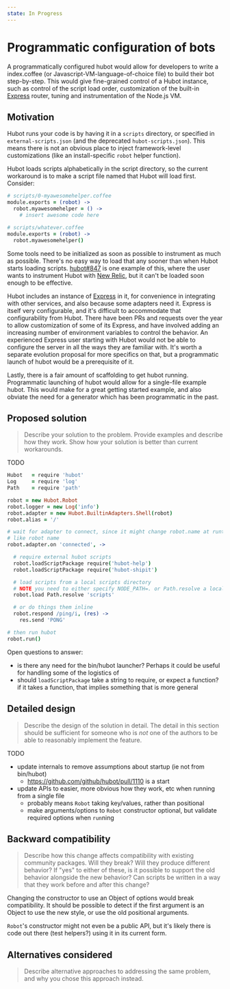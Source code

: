 ```yaml
---
state: In Progress
---
```


# Programmatic configuration of bots

A programmatically configured hubot would allow for developers to write a index.coffee (or Javascript-VM-language-of-choice file) to build their bot step-by-step. This would give fine-grained control of a Hubot instance, such as control of the script load order, customization of the built-in [Express](https://expressjs.com/) router, tuning and instrumentation of the Node.js VM.

## Motivation

Hubot runs your code is by having it in a `scripts` directory, or specified in `external-scripts.json` (and the deprecated `hubot-scripts.json`). This means there is not an obvious place to inject framework-level customizations (like an install-specific `robot` helper function).

Hubot loads scripts alphabetically in the script directory, so the current workaround is to make a script file named that Hubot will load first. Consider:

```coffeescript
# scripts/0-myawesomehelper.coffee
module.exports = (robot) ->
  robot.myawesomehelper = () ->
    # insert awesome code here

# scripts/whatever.coffee
module.exports = (robot) ->
  robot.myawesomehelper()
```

Some tools need to be initialized as soon as possible to instrument as much as possible. There's no easy way to load that any sooner than when Hubot starts loading scripts. [hubot#847](https://github.com/github/hubot/issues/847) is one example of this, where the user wants to instrument Hubot with [New Relic](https://newrelic.com/), but it can't be loaded soon enough to be effective.

Hubot includes an instance of [Express](https://expressjs.com/) in it, for convenience in integrating with other services, and also because some adapters need it. Express is itself very configurable, and it's difficult to accommodate that configurability from Hubot. There have been PRs and requests over the year to allow customization of some of its Express, and have involved adding an increasing number of environment variables to control the behavior. An experienced Express user starting with Hubot would not be able to configure the server in all the ways they are familiar with. It's worth a separate evolution proposal for more specifics on that, but a programmatic launch of hubot would be a prerequisite of it.

Lastly, there is a fair amount of scaffolding to get hubot running. Programmatic launching of hubot would allow for a single-file example hubot. This would make for a great getting started example, and also obviate the need for a generator which has been programmatic in the past.

## Proposed solution

> Describe your solution to the problem. Provide examples and describe how they work. Show how your solution is better than current workarounds.

TODO

```coffeescript
Hubot   = require 'hubot'
Log     = require 'log'
Path    = require 'path'

robot = new Hubot.Robot
robot.logger = new Log('info')
robot.adapter = new Hubot.BuiltinAdapters.Shell(robot)
robot.alias = '/'

# wait for adapter to connect, since it might change robot.name at runtime,
# like robot name
robot.adapter.on 'connected', ->

  # require external hubot scripts
  robot.loadScriptPackage require('hubot-help')
  robot.loadScriptPackage require('hubot-shipit')

  # load scripts from a local scripts directory
  # NOTE you need to either specify NODE_PATH=. or Path.resolve a local directory for this to work
  robot.load Path.resolve 'scripts'

  # or do things them inline
  robot.respond /ping/i, (res) ->
    res.send 'PONG'

# then run hubot
robot.run()
```

Open questions to answer:

- is there any need for the bin/hubot launcher? Perhaps it could be useful for handling some of the logistics of
- should `loadScriptPackage` take a string to require, or expect a function? if it takes a function, that implies something that is more general

## Detailed design

> Describe the design of the solution in detail. The detail in this section should be sufficient for someone who is *not* one of the authors to be able to reasonably implement the feature.

TODO

- update internals to remove assumptions about startup (ie not from bin/hubot)
  - https://github.com/github/hubot/pull/1110 is a start
- update APIs to easier, more obvious how they work, etc when running from a single file
  - probably means `Robot` taking key/values, rather than positional
  - make arguments/options to `Robot` constructor optional, but validate required options when `run`ning

## Backward compatibility

> Describe how this change affects compatibility with existing community packages. Will they break? Will they produce different behavior? If "yes" to either of these, is it possible to support the old behavior alongside the new behavior? Can scripts be written in a way that they work before and after this change?

Changing the constructor to use an Object of options would break compatibility. It should be possible to detect if the first argument is an Object to use the new style, or use the old positional arguments.

`Robot`'s constructor might not even be a public API, but it's likely there is code out there (test helpers?) using it in its current form.

## Alternatives considered

> Describe alternative approaches to addressing the same problem, and why you chose this approach instead.
